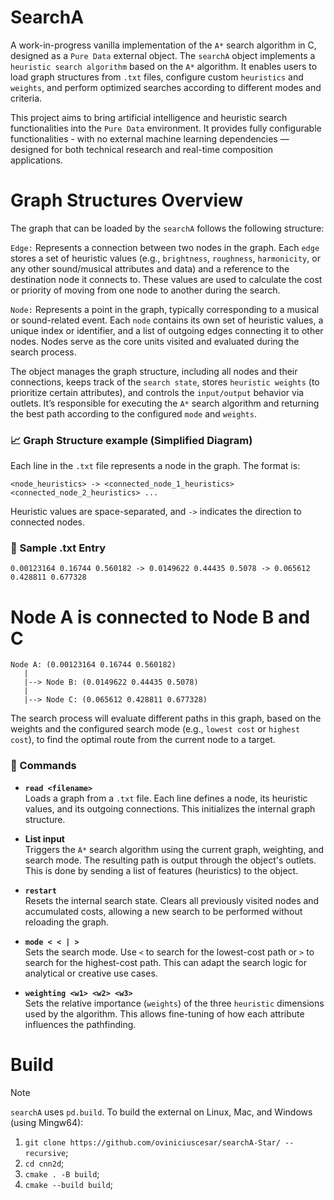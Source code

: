 # SearchA
A work-in-progress vanilla implementation of the ``A*`` search algorithm in C, designed as a ``Pure Data`` external object.
The ``searchA`` object implements a ``heuristic search algorithm`` based on the ``A*`` algorithm. It enables users to load graph structures from ``.txt`` files, configure custom ``heuristics`` and ``weights``, and perform optimized searches according to different modes and criteria.

This project aims to bring artificial intelligence and heuristic search functionalities into the ``Pure Data`` environment. It provides fully configurable functionalities - with no external machine learning dependencies — designed for both technical research and real-time composition applications.

# Graph Structures Overview
The graph that can be loaded by the ``searchA`` follows the following structure:

``Edge:``
Represents a connection between two nodes in the graph. Each ``edge`` stores a set of heuristic values (e.g., ``brightness``, ``roughness``, ``harmonicity``, or any other sound/musical attributes and data) and a reference to the destination node it connects to. These values are used to calculate the cost or priority of moving from one node to another during the search.

``Node:``
Represents a point in the graph, typically corresponding to a musical or sound-related event. Each ``node`` contains its own set of heuristic values, a unique index or identifier, and a list of outgoing edges connecting it to other nodes. Nodes serve as the core units visited and evaluated during the search process.

The object manages the graph structure, including all nodes and their connections, keeps track of the `search state`, stores ``heuristic weights`` (to prioritize certain attributes), and controls the ``input/output`` behavior via outlets. It’s responsible for executing the ``A*`` search algorithm and returning the best path according to the configured ``mode`` and ``weights``.

### 📈 Graph Structure example (Simplified Diagram) 

Each line in the ``.txt`` file represents a node in the graph. The format is:

``<node_heuristics> -> <connected_node_1_heuristics> <connected_node_2_heuristics> ...``

Heuristic values are space-separated, and ``->`` indicates the direction to connected nodes.

### 🔢 Sample .txt Entry
``0.00123164 0.16744 0.560182 -> 0.0149622 0.44435 0.5078 -> 0.065612 0.428811 0.677328``

# Node A is connected to Node B and C

```
Node A: (0.00123164 0.16744 0.560182)
   |
   |--> Node B: (0.0149622 0.44435 0.5078)
   |
   |--> Node C: (0.065612 0.428811 0.677328)

```

The search process will evaluate different paths in this graph, based on the weights and the configured search mode (e.g., ``lowest cost`` or ``highest cost``), to find the optimal route from the current node to a target.



### 🔧 Commands

- **`read <filename>`**  
  Loads a graph from a `.txt` file. Each line defines a node, its heuristic values, and its outgoing connections. This initializes the internal graph structure.

- **List input**  
  Triggers the `A*` search algorithm using the current graph, weighting, and search mode. The resulting path is output through the object's outlets. This is done by sending a list of features (heuristics) to the object.

- **`restart`**  
  Resets the internal search state. Clears all previously visited nodes and accumulated costs, allowing a new search to be performed without reloading the graph.

- **`mode < < | >`**  
  Sets the search mode. Use `<` to search for the lowest-cost path or `>` to search for the highest-cost path. This can adapt the search logic for analytical or creative use cases.

- **`weighting <w1> <w2> <w3>`**  
  Sets the relative importance (``weights``) of the three ``heuristic`` dimensions used by the algorithm. This allows fine-tuning of how each attribute influences the pathfinding.



# Build
> [!NOTE]
`searchA` uses `pd.build`. To build the external on Linux, Mac, and Windows (using Mingw64):

1. `git clone https://github.com/oviniciuscesar/searchA-Star/ --recursive`;
2. `cd cnn2d`;
4. `cmake . -B build`;
5. `cmake --build build`;
